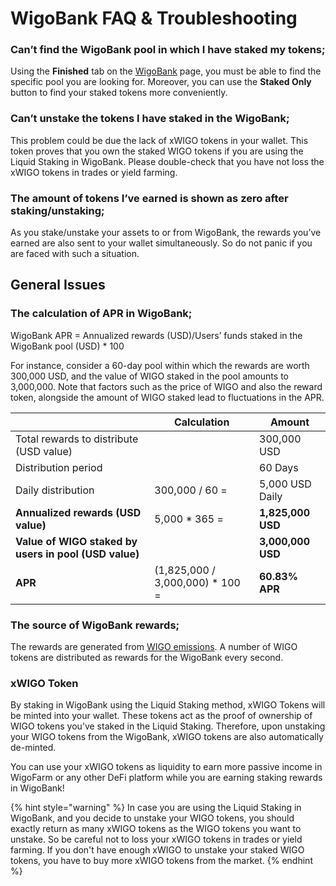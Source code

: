 # WigoBank FAQ & Troubleshooting

### **Can’t find the WigoBank pool in which I have staked my tokens;**

Using the **Finished** tab on the [WigoBank](https://wigoswap.io/bank) page, you must be able to find the specific pool you are looking for. Moreover, you can use the **Staked Only** button to find your staked tokens more conveniently.&#x20;

### **Can’t unstake the tokens I have staked in the WigoBank;**

This problem could be due the lack of xWIGO tokens in your wallet. This token proves that you own the staked WIGO tokens if you are using the Liquid Staking in WigoBank. Please double-check that you have not loss the xWIGO tokens in trades or yield farming.&#x20;

### **The amount of tokens I’ve earned is shown as zero after staking/unstaking;**

As you stake/unstake your assets to or from WigoBank, the rewards you’ve earned are also sent to your wallet simultaneously. So do not panic if you are faced with such a situation.&#x20;

## **General Issues** &#x20;

### **The calculation of APR in WigoBank;**&#x20;

WigoBank APR = Annualized rewards (USD)/Users’ funds staked in the WigoBank pool (USD) \* 100

For instance, consider a 60-day pool within which the rewards are worth 300,000 USD, and the value of WIGO staked in the pool amounts to 3,000,000. Note that factors such as the price of WIGO and also the reward token, alongside the amount of WIGO staked lead to fluctuations in the APR.

|                                                       | Calculation                       | Amount            |
| ----------------------------------------------------- | --------------------------------- | ----------------- |
| Total rewards to distribute (USD value)               |                                   | 300,000 USD       |
| Distribution period                                   |                                   | 60 Days           |
| Daily distribution                                    | 300,000 / 60 =                    | 5,000 USD Daily   |
| **Annualized rewards (USD value)**                    | 5,000 \* 365 =                    | **1,825,000 USD** |
| **Value of WIGO staked by users in pool (USD value)** |                                   | **3,000,000 USD** |
| **APR**                                               | (1,825,000 / 3,000,000) \* 100 =  | **60.83% APR**    |



### **The source of WigoBank rewards;**

The rewards are generated from [WIGO emissions](../../tokenomics/rewards-distribution.md). A number of WIGO tokens are distributed as rewards for the WigoBank every second.



### **xWIGO Token**

By staking in WigoBank using the Liquid Staking method, xWIGO Tokens will be minted into your wallet. These tokens act as the proof of ownership of WIGO tokens you’ve staked in the Liquid Staking. Therefore, upon unstaking your WIGO tokens from the WigoBank, xWIGO tokens are also automatically de-minted.

You can use your xWIGO tokens as liquidity to earn more passive income in WigoFarm or any other DeFi platform while you are earning staking rewards in WigoBank!

{% hint style="warning" %}
In case you are using the Liquid Staking in WigoBank, and you decide to unstake your WIGO tokens, you should exactly return as many xWIGO tokens as the WIGO tokens you want to unstake. So be careful not to loss your xWIGO tokens in trades or yield farming. If you don't have enough xWIGO to unstake your staked WIGO tokens, you have to buy more xWIGO tokens from the market.&#x20;
{% endhint %}

